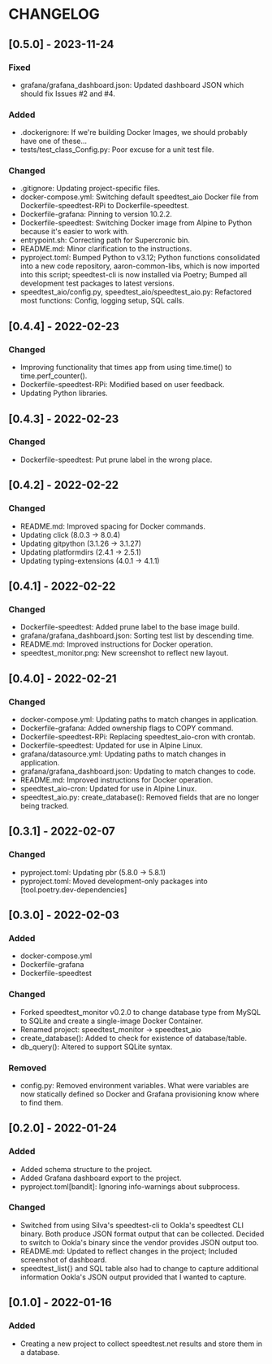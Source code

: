 # CHANGELOG

## [0.5.0] - 2023-11-24
### Fixed
- grafana/grafana_dashboard.json: Updated dashboard JSON which should fix
  Issues #2 and #4.
### Added
- .dockerignore: If we're building Docker Images, we should probably have
  one of these...
- tests/test_class_Config.py: Poor excuse for a unit test file.
### Changed
- .gitignore: Updating project-specific files.
- docker-compose.yml: Switching default speedtest_aio Docker file from
  Dockerfile-speedtest-RPi to Dockerfile-speedtest. 
- Dockerfile-grafana: Pinning to version 10.2.2.
- Dockerfile-speedtest: Switching Docker image from Alpine to Python because
  it's easier to work with.
- entrypoint.sh: Correcting path for Supercronic bin.
- README.md: Minor clarification to the instructions.
- pyproject.toml: Bumped Python to v3.12; Python functions consolidated into
  a new code repository, aaron-common-libs, which is now imported into this
  script; speedtest-cli is now installed via Poetry; Bumped all development
  test packages to latest versions.
- speedtest_aio/config.py, speedtest_aio/speedtest_aio.py: Refactored most
  functions: Config, logging setup, SQL calls.


## [0.4.4] - 2022-02-23
### Changed
- Improving functionality that times app from using time.time() to 
  time.perf_counter().
- Dockerfile-speedtest-RPi: Modified based on user feedback.
- Updating Python libraries.


## [0.4.3] - 2022-02-23
### Changed
- Dockerfile-speedtest: Put prune label in the wrong place.


## [0.4.2] - 2022-02-22
### Changed
- README.md: Improved spacing for Docker commands.
- Updating click (8.0.3 -> 8.0.4)
- Updating gitpython (3.1.26 -> 3.1.27)
- Updating platformdirs (2.4.1 -> 2.5.1)
- Updating typing-extensions (4.0.1 -> 4.1.1)


## [0.4.1] - 2022-02-22
### Changed
- Dockerfile-speedtest: Added prune label to the base image build.
- grafana/grafana_dashboard.json: Sorting test list by descending time.
- README.md: Improved instructions for Docker operation.
- speedtest_monitor.png: New screenshot to reflect new layout.


## [0.4.0] - 2022-02-21
### Changed
- docker-compose.yml: Updating paths to match changes in application.
- Dockerfile-grafana: Added ownership flags to COPY command.
- Dockerfile-speedtest-RPi: Replacing speedtest_aio-cron with crontab.
- Dockerfile-speedtest: Updated for use in Alpine Linux.
- grafana/datasource.yml: Updating paths to match changes in application.
- grafana/grafana_dashboard.json: Updating to match changes to code.
- README.md: Improved instructions for Docker operation.
- speedtest_aio-cron: Updated for use in Alpine Linux.
- speedtest_aio.py: create_database(): Removed fields that are no longer being tracked.


## [0.3.1] - 2022-02-07
### Changed
- pyproject.toml: Updating pbr (5.8.0 -> 5.8.1)
- pyproject.toml: Moved development-only packages into [tool.poetry.dev-dependencies]


## [0.3.0] - 2022-02-03
### Added
- docker-compose.yml
- Dockerfile-grafana
- Dockerfile-speedtest
### Changed
- Forked speedtest_monitor v0.2.0 to change database type from MySQL to SQLite
  and create a single-image Docker Container.
- Renamed project: speedtest_monitor -> speedtest_aio
- create_database(): Added to check for existence of database/table.
- db_query(): Altered to support SQLite syntax.
### Removed
- config.py: Removed environment variables.  What were variables are now
  statically defined so Docker and Grafana provisioning know where to find them.


## [0.2.0] - 2022-01-24
### Added
- Added schema structure to the project.
- Added Grafana dashboard export to the project.
- pyproject.toml[bandit]: Ignoring info-warnings about subprocess.
### Changed
- Switched from using Silva's speedtest-cli to Ookla's speedtest CLI binary.
  Both produce JSON format output that can be collected.  Decided to switch to
  Ookla's binary since the vendor provides JSON output too.
- README.md: Updated to reflect changes in the project; Included screenshot of
  dashboard.
- speedtest_list{} and SQL table also had to change to capture additional
  information Ookla's JSON output provided that I wanted to capture.


## [0.1.0] - 2022-01-16
### Added
- Creating a new project to collect speedtest.net results and store them in a
  database.
